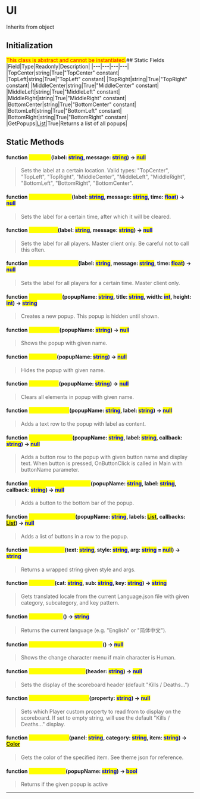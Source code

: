 # UI
Inherits from object
## Initialization
<mark style="color:red;">This class is abstract and cannot be instantiated.</mark>## Static Fields
|Field|Type|Readonly|Description|
|---|---|---|---|
|TopCenter|string|True|"TopCenter" constant|
|TopLeft|string|True|"TopLeft" constant|
|TopRight|string|True|"TopRight" constant|
|MiddleCenter|string|True|"MiddleCenter" constant|
|MiddleLeft|string|True|"MiddleLeft" constant|
|MiddleRight|string|True|"MiddleRight" constant|
|BottomCenter|string|True|"BottomCenter" constant|
|BottomLeft|string|True|"BottomLeft" constant|
|BottomRight|string|True|"BottomRight" constant|
|GetPopups|[List](../objects/List.md)|True|Returns a list of all popups|
## Static Methods
#### function <mark style="color:yellow;">SetLabel</mark>(label: <mark style="color:blue;">string</mark>, message: <mark style="color:blue;">string</mark>) → <mark style="color:blue;">null</mark>
> Sets the label at a certain location. Valid types: "TopCenter", "TopLeft", "TopRight", "MiddleCenter", "MiddleLeft", "MiddleRight", "BottomLeft", "BottomRight", "BottomCenter".

#### function <mark style="color:yellow;">SetLabelForTime</mark>(label: <mark style="color:blue;">string</mark>, message: <mark style="color:blue;">string</mark>, time: <mark style="color:blue;">float</mark>) → <mark style="color:blue;">null</mark>
> Sets the label for a certain time, after which it will be cleared.

#### function <mark style="color:yellow;">SetLabelAll</mark>(label: <mark style="color:blue;">string</mark>, message: <mark style="color:blue;">string</mark>) → <mark style="color:blue;">null</mark>
> Sets the label for all players. Master client only. Be careful not to call this often.

#### function <mark style="color:yellow;">SetLabelForTimeAll</mark>(label: <mark style="color:blue;">string</mark>, message: <mark style="color:blue;">string</mark>, time: <mark style="color:blue;">float</mark>) → <mark style="color:blue;">null</mark>
> Sets the label for all players for a certain time. Master client only.

#### function <mark style="color:yellow;">CreatePopup</mark>(popupName: <mark style="color:blue;">string</mark>, title: <mark style="color:blue;">string</mark>, width: <mark style="color:blue;">int</mark>, height: <mark style="color:blue;">int</mark>) → <mark style="color:blue;">string</mark>
> Creates a new popup. This popup is hidden until shown.

#### function <mark style="color:yellow;">ShowPopup</mark>(popupName: <mark style="color:blue;">string</mark>) → <mark style="color:blue;">null</mark>
> Shows the popup with given name.

#### function <mark style="color:yellow;">HidePopup</mark>(popupName: <mark style="color:blue;">string</mark>) → <mark style="color:blue;">null</mark>
> Hides the popup with given name.

#### function <mark style="color:yellow;">ClearPopup</mark>(popupName: <mark style="color:blue;">string</mark>) → <mark style="color:blue;">null</mark>
> Clears all elements in popup with given name.

#### function <mark style="color:yellow;">AddPopupLabel</mark>(popupName: <mark style="color:blue;">string</mark>, label: <mark style="color:blue;">string</mark>) → <mark style="color:blue;">null</mark>
> Adds a text row to the popup with label as content.

#### function <mark style="color:yellow;">AddPopupButton</mark>(popupName: <mark style="color:blue;">string</mark>, label: <mark style="color:blue;">string</mark>, callback: <mark style="color:blue;">string</mark>) → <mark style="color:blue;">null</mark>
> Adds a button row to the popup with given button name and display text. When button is pressed, OnButtonClick is called in Main with buttonName parameter.

#### function <mark style="color:yellow;">AddPopupBottomButton</mark>(popupName: <mark style="color:blue;">string</mark>, label: <mark style="color:blue;">string</mark>, callback: <mark style="color:blue;">string</mark>) → <mark style="color:blue;">null</mark>
> Adds a button to the bottom bar of the popup.

#### function <mark style="color:yellow;">AddPopupButtons</mark>(popupName: <mark style="color:blue;">string</mark>, labels: <mark style="color:blue;">[List](../objects/List.md)</mark>, callbacks: <mark style="color:blue;">[List](../objects/List.md)</mark>) → <mark style="color:blue;">null</mark>
> Adds a list of buttons in a row to the popup.

#### function <mark style="color:yellow;">WrapStyleTag</mark>(text: <mark style="color:blue;">string</mark>, style: <mark style="color:blue;">string</mark>, arg: <mark style="color:blue;">string</mark> = <mark style="color:blue;">null</mark>) → <mark style="color:blue;">string</mark>
> Returns a wrapped string given style and args.

#### function <mark style="color:yellow;">GetLocale</mark>(cat: <mark style="color:blue;">string</mark>, sub: <mark style="color:blue;">string</mark>, key: <mark style="color:blue;">string</mark>) → <mark style="color:blue;">string</mark>
> Gets translated locale from the current Language.json file with given category, subcategory, and key pattern.

#### function <mark style="color:yellow;">GetLanguage</mark>() → <mark style="color:blue;">string</mark>
> Returns the current language (e.g. "English" or "简体中文").

#### function <mark style="color:yellow;">ShowChangeCharacterMenu</mark>() → <mark style="color:blue;">null</mark>
> Shows the change character menu if main character is Human.

#### function <mark style="color:yellow;">SetScoreboardHeader</mark>(header: <mark style="color:blue;">string</mark>) → <mark style="color:blue;">null</mark>
> Sets the display of the scoreboard header (default "Kills / Deaths...")

#### function <mark style="color:yellow;">SetScoreboardProperty</mark>(property: <mark style="color:blue;">string</mark>) → <mark style="color:blue;">null</mark>
> Sets which Player custom property to read from to display on the scoreboard. If set to empty string, will use the default "Kills / Deaths..." display.

#### function <mark style="color:yellow;">GetThemeColor</mark>(panel: <mark style="color:blue;">string</mark>, category: <mark style="color:blue;">string</mark>, item: <mark style="color:blue;">string</mark>) → <mark style="color:blue;">[Color](../objects/Color.md)</mark>
> Gets the color of the specified item. See theme json for reference.

#### function <mark style="color:yellow;">IsPopupActive</mark>(popupName: <mark style="color:blue;">string</mark>) → <mark style="color:blue;">bool</mark>
> Returns if the given popup is active


---

